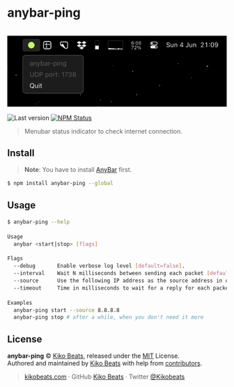 # anybar-ping

<p align="center">
  <br>
  <img src="/demo.png" alt="anybar-ping">
  <br>
</p>

![Last version](https://img.shields.io/github/tag/Kikobeats/anybar-ping.svg?style=flat-square)
[![NPM Status](https://img.shields.io/npm/dm/anybar-ping.svg?style=flat-square)](https://www.npmjs.org/package/anybar-ping)

> Menubar status indicator to check internet connection.

## Install

> **Note**:
> You have to install [AnyBar](https://github.com/tonsky/AnyBar) first.

```bash
$ npm install anybar-ping --global
```

## Usage

```bash
$ anybar-ping --help

Usage
  anybar <start|stop> [flags]

Flags
  --debug       Enable verbose log level [default=false].
  --interval    Wait N milliseconds between sending each packet [default=5000].
  --source      Use the following IP address as the source address in outgoing packets [default=1.1.1.1].
  --timeout     Time in milliseconds to wait for a reply for each packet sent [default=1000].

Examples
  anybar-ping start --source 8.8.8.8
  anybar-ping stop # after a while, when you don't need it more
```

## License

**anybar-ping** © [Kiko Beats](https://kikobeats.com), released under the [MIT](https://github.com/Kikobeats/anybar-ping/blob/master/LICENSE.md) License.<br>
Authored and maintained by [Kiko Beats](https://kikobeats.com) with help from [contributors](https://github.com/Kikobeats/anybar-ping/contributors).

> [kikobeats.com](https://kikobeats.com) · GitHub [Kiko Beats](https://github.com/Kikobeats) · Twitter [@Kikobeats](https://twitter.com/Kikobeats)

